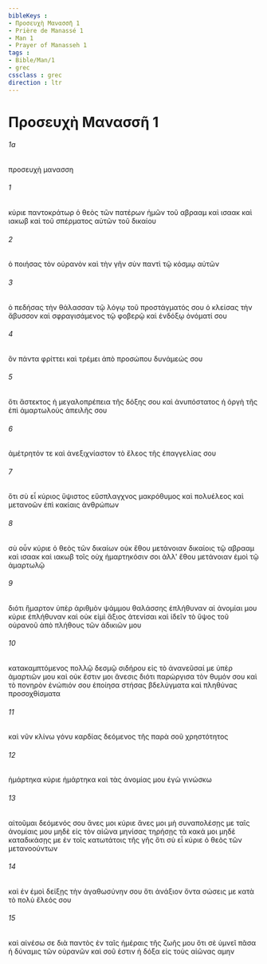 ```yaml
---
bibleKeys : 
- Προσευχὴ Μανασσῆ 1
- Prière de Manassé 1
- Man 1
- Prayer of Manasseh 1
tags : 
- Bible/Man/1
- grec
cssclass : grec
direction : ltr
---
```


# Προσευχὴ Μανασσῆ 1

###### 1a
προσευχὴ μανασση
###### 1
κύριε παντοκράτωρ ὁ θεὸς τῶν πατέρων ἡμῶν τοῦ αβρααμ καὶ ισαακ καὶ ιακωβ καὶ τοῦ σπέρματος αὐτῶν τοῦ δικαίου
###### 2
ὁ ποιήσας τὸν οὐρανὸν καὶ τὴν γῆν σὺν παντὶ τῷ κόσμῳ αὐτῶν
###### 3
ὁ πεδήσας τὴν θάλασσαν τῷ λόγῳ τοῦ προστάγματός σου ὁ κλείσας τὴν ἄβυσσον καὶ σφραγισάμενος τῷ φοβερῷ καὶ ἐνδόξῳ ὀνόματί σου
###### 4
ὃν πάντα φρίττει καὶ τρέμει ἀπὸ προσώπου δυνάμεώς σου
###### 5
ὅτι ἄστεκτος ἡ μεγαλοπρέπεια τῆς δόξης σου καὶ ἀνυπόστατος ἡ ὀργὴ τῆς ἐπὶ ἁμαρτωλοὺς ἀπειλῆς σου
###### 6
ἀμέτρητόν τε καὶ ἀνεξιχνίαστον τὸ ἔλεος τῆς ἐπαγγελίας σου
###### 7
ὅτι σὺ εἶ κύριος ὕψιστος εὔσπλαγχνος μακρόθυμος καὶ πολυέλεος καὶ μετανοῶν ἐπὶ κακίαις ἀνθρώπων
###### 8
σὺ οὖν κύριε ὁ θεὸς τῶν δικαίων οὐκ ἔθου μετάνοιαν δικαίοις τῷ αβρααμ καὶ ισαακ καὶ ιακωβ τοῖς οὐχ ἡμαρτηκόσιν σοι ἀλλ' ἔθου μετάνοιαν ἐμοὶ τῷ ἁμαρτωλῷ
###### 9
διότι ἥμαρτον ὑπὲρ ἀριθμὸν ψάμμου θαλάσσης ἐπλήθυναν αἱ ἀνομίαι μου κύριε ἐπλήθυναν καὶ οὐκ εἰμὶ ἄξιος ἀτενίσαι καὶ ἰδεῖν τὸ ὕψος τοῦ οὐρανοῦ ἀπὸ πλήθους τῶν ἀδικιῶν μου
###### 10
κατακαμπτόμενος πολλῷ δεσμῷ σιδήρου εἰς τὸ ἀνανεῦσαί με ὑπὲρ ἁμαρτιῶν μου καὶ οὐκ ἔστιν μοι ἄνεσις διότι παρώργισα τὸν θυμόν σου καὶ τὸ πονηρὸν ἐνώπιόν σου ἐποίησα στήσας βδελύγματα καὶ πληθύνας προσοχθίσματα
###### 11
καὶ νῦν κλίνω γόνυ καρδίας δεόμενος τῆς παρὰ σοῦ χρηστότητος
###### 12
ἡμάρτηκα κύριε ἡμάρτηκα καὶ τὰς ἀνομίας μου ἐγὼ γινώσκω
###### 13
αἰτοῦμαι δεόμενός σου ἄνες μοι κύριε ἄνες μοι μὴ συναπολέσῃς με ταῖς ἀνομίαις μου μηδὲ εἰς τὸν αἰῶνα μηνίσας τηρήσῃς τὰ κακά μοι μηδὲ καταδικάσῃς με ἐν τοῖς κατωτάτοις τῆς γῆς ὅτι σὺ εἶ κύριε ὁ θεὸς τῶν μετανοούντων
###### 14
καὶ ἐν ἐμοὶ δείξῃς τὴν ἀγαθωσύνην σου ὅτι ἀνάξιον ὄντα σώσεις με κατὰ τὸ πολὺ ἔλεός σου
###### 15
καὶ αἰνέσω σε διὰ παντὸς ἐν ταῖς ἡμέραις τῆς ζωῆς μου ὅτι σὲ ὑμνεῖ πᾶσα ἡ δύναμις τῶν οὐρανῶν καὶ σοῦ ἐστιν ἡ δόξα εἰς τοὺς αἰῶνας αμην
